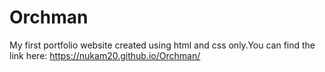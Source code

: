 # Orchman
My first portfolio website created using html and css only.You can find the link here:  https://nukam20.github.io/Orchman/
